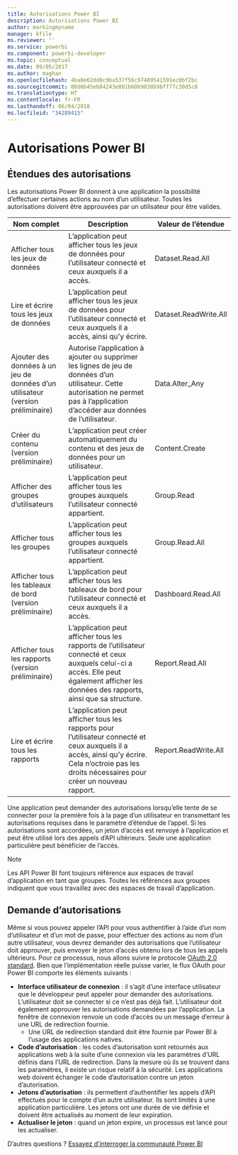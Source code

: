 ```yaml
---
title: Autorisations Power BI
description: Autorisations Power BI
author: markingmyname
manager: kfile
ms.reviewer: ''
ms.service: powerbi
ms.component: powerbi-developer
ms.topic: conceptual
ms.date: 09/05/2017
ms.author: maghan
ms.openlocfilehash: 4ba0e62dd8c9ba537f56c97489541591ec0bf2bc
ms.sourcegitcommit: 80d6b45eb84243e801b60b9038b9bff77c30d5c8
ms.translationtype: HT
ms.contentlocale: fr-FR
ms.lasthandoff: 06/04/2018
ms.locfileid: "34289415"
---
```

# <a name="power-bi-permissions"></a>Autorisations Power BI
## <a name="permission-scopes"></a>Étendues des autorisations
Les autorisations Power BI donnent à une application la possibilité d’effectuer certaines actions au nom d’un utilisateur. Toutes les autorisations doivent être approuvées par un utilisateur pour être valides.

| Nom complet | Description | Valeur de l’étendue |
| --- | --- | --- |
| Afficher tous les jeux de données |L’application peut afficher tous les jeux de données pour l’utilisateur connecté et ceux auxquels il a accès. |Dataset.Read.All |
| Lire et écrire tous les jeux de données |L’application peut afficher tous les jeux de données pour l’utilisateur connecté et ceux auxquels il a accès, ainsi qu’y écrire. |Dataset.ReadWrite.All |
| Ajouter des données à un jeu de données d’un utilisateur (version préliminaire) |Autorise l’application à ajouter ou supprimer les lignes de jeu de données d’un utilisateur. Cette autorisation ne permet pas à l’application d’accéder aux données de l’utilisateur. |Data.Alter_Any |
| Créer du contenu (version préliminaire) |L’application peut créer automatiquement du contenu et des jeux de données pour un utilisateur. |Content.Create |
| Afficher des groupes d’utilisateurs |L’application peut afficher tous les groupes auxquels l’utilisateur connecté appartient. |Group.Read |
| Afficher tous les groupes |L’application peut afficher tous les groupes auxquels l’utilisateur connecté appartient. |Group.Read.All |
| Afficher tous les tableaux de bord (version préliminaire) |L’application peut afficher tous les tableaux de bord pour l’utilisateur connecté et ceux auxquels il a accès. |Dashboard.Read.All |
| Afficher tous les rapports (version préliminaire) |L’application peut afficher tous les rapports de l’utilisateur connecté et ceux auxquels celui-ci a accès. Elle peut également afficher les données des rapports, ainsi que sa structure. |Report.Read.All |
| Lire et écrire tous les rapports |L’application peut afficher tous les rapports pour l’utilisateur connecté et ceux auxquels il a accès, ainsi qu’y écrire. Cela n’octroie pas les droits nécessaires pour créer un nouveau rapport. |Report.ReadWrite.All |

Une application peut demander des autorisations lorsqu’elle tente de se connecter pour la première fois à la page d’un utilisateur en transmettant les autorisations requises dans le paramètre d’étendue de l’appel. Si les autorisations sont accordées, un jeton d’accès est renvoyé à l’application et peut être utilisé lors des appels d’API ultérieurs. Seule une application particulière peut bénéficier de l’accès.

> [!NOTE]
> Les API Power BI font toujours référence aux espaces de travail d’application en tant que groupes. Toutes les références aux groupes indiquent que vous travaillez avec des espaces de travail d’application.
> 
> 

## <a name="requesting-permissions"></a>Demande d’autorisations
Même si vous pouvez appeler l’API pour vous authentifier à l’aide d’un nom d’utilisateur et d’un mot de passe, pour effectuer des actions au nom d’un autre utilisateur, vous devrez demander des autorisations que l’utilisateur doit approuver, puis envoyer le jeton d’accès obtenu lors de tous les appels ultérieurs. Pour ce processus, nous allons suivre le protocole [OAuth 2.0 standard](http://oauth.net/2/). Bien que l’implémentation réelle puisse varier, le flux OAuth pour Power BI comporte les éléments suivants :

* **Interface utilisateur de connexion** : il s’agit d’une interface utilisateur que le développeur peut appeler pour demander des autorisations. L’utilisateur doit se connecter si ce n’est pas déjà fait. L’utilisateur doit également approuver les autorisations demandées par l’application. La fenêtre de connexion renvoie un code d’accès ou un message d’erreur à une URL de redirection fournie.
  * Une URL de redirection standard doit être fournie par Power BI à l’usage des applications natives.
* **Code d’autorisation** : les codes d’autorisation sont retournés aux applications web à la suite d’une connexion via les paramètres d’URL définis dans l’URL de redirection. Dans la mesure où ils se trouvent dans les paramètres, il existe un risque relatif à la sécurité. Les applications web doivent échanger le code d’autorisation contre un jeton d’autorisation.
* **Jetons d’autorisation** : ils permettent d’authentifier les appels d’API effectués pour le compte d’un autre utilisateur. Ils sont limités à une application particulière. Les jetons ont une durée de vie définie et doivent être actualisés au moment de leur expiration.
* **Actualiser le jeton** : quand un jeton expire, un processus est lancé pour les actualiser.

D’autres questions ? [Essayez d’interroger la communauté Power BI](http://community.powerbi.com/)

